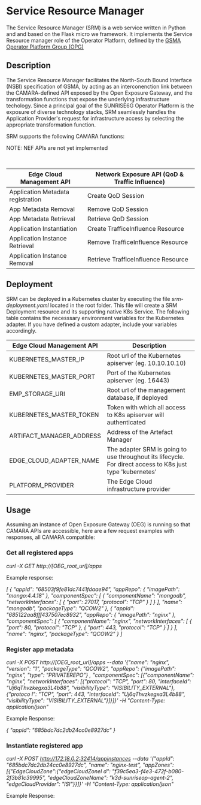 # Service Resource Manager

The Service Resource Manager (SRM) is a web service written in Python and and based on the Flask micro we framework. It implements the Service Resource manager role of the Operator Platform, defined by the  [GSMA Operator Platform Group (OPG)](https://www.gsma.com/solutions-and-impact/technologies/networks/gsma_resources/gsma-operator-platform-group-september-2024-publications/)

## Description

The Service Resource Manager facilitates the North-South Bound Interface (NSBI) specification of GSMA, by acting as an interconenction link between the CAMARA-defined API exposed by the Open Exposure Gateway, and the transformation functions that expose the underlying infrastructure techology. Since a principal goal of the SUNRISE6G Operator Platform is the exposure of diverse technology stacks, SRM seamlessly handles the Application Provider's request for infrastructure access by selecting the appropriate transformation function. 

SRM supports the following CAMARA functions:

NOTE: NEF APIs are not yet implemented

<br>

| Edge Cloud Management API  | Network Exposure API  (QoD & Traffic Influence)|
| ------------- | ------------- |
| Application Metadata registration  | Create QoD Session  |
| App Metadata Removal  | Remove QoD Session  |
| App Metadata Retrieval  | Retrieve QoD Session  |
| Application Instantiation  | Create TrafficeInfluence Resource  |
| Application Instance Retrieval  | Remove TrafficeInfluence Resource  |
| Application Instance Removal  | Retrieve TrafficeInfluence Resource  |

## Deployment

SRM can be deployed in a Kubernetes cluster by executing the file _srm-deployment.yaml_ located in the root folder. This file will create a SRM Deployment resource and its supporting native K8s Service. The following table contains the necesssary environment variables for the Kubernetes adapter. If you have defined a custom adapter, include your variables accordingly.

| Edge Cloud Management API  | Description |
| ------------- | ------------- |
|  KUBERNETES_MASTER_IP |  Root url of the Kubernetes apiserver (eg. 10.10.10.10)|
| KUBERNETES_MASTER_PORT  |  Port of the Kubernetes apiserver (eg. 16443)|
| EMP_STORAGE_URI  | Root url of the management database, if deployed  |
|  KUBERNETES_MASTER_TOKEN | Token with which all access to K8s apiserver will authenticated  |
|  ARTIFACT_MANAGER_ADDRESS |  Address of the Artefact Manager |
| EDGE_CLOUD_ADAPTER_NAME  | The adapter SRM is going to use throughout its lifecycle. For direct access to K8s just type 'kubernetes'  |
|PLATFORM_PROVIDER| The Edge Cloud infrastructure provider|

## Usage

Assuming an instance of Open Exposure Gateway (OEG) is running so that CAMARA APIs are accessible, here are a few request examples with responses, all CAMARA compatible:

### Get all registered apps

_curl -X GET http://[OEG_root_url]/apps_

Example response:

_[
  {
    "appId": "68503f9fe81dc7441fdaae94",
    "appRepo": {
      "imagePath": "mongo:4.4.18"
    },
    "componentSpec": [
      {
        "componentName": "mongodb",
        "networkInterfaces": [
          {
            "port": 27017,
            "protocol": "TCP"
          }
        ]
      }
    ],
    "name": "mongodb",
    "packageType": "QCOW2"
  },
  {
    "appId": "685122aa8fff437507ec8932",
    "appRepo": {
      "imagePath": "nginx"
    },
    "componentSpec": [
      {
        "componentName": "nginx",
        "networkInterfaces": [
          {
            "port": 80,
            "protocol": "TCP"
          },
          {
            "port": 443,
            "protocol": "TCP"
          }
        ]
      }
    ],
    "name": "nginx",
    "packageType": "QCOW2"
  }
]_

### Register app metadata

_curl -X POST http://[OEG_root_url]/apps --data '{"name": "nginx", "version": "1", "packageType": "QCOW2", "appRepo": {"imagePath": "nginx", "type": "PRIVATEREPO"}
, "componentSpec": [{"componentName": "nginx", "networkInterfaces": [{"protocol": "TCP", "port": 80, "interfaceId": "Uj6qThvzkegxa3L4b88", "visibilityType": "VISIBILITY_EXTERNAL"}, {"protoco
l": "TCP", "port": 443, "interfaceId": "Uj6qThvzkegxa3L4b88", "visibilityType": "VISIBILITY_EXTERNAL"}]}]}' -H "Content-Type: application/json"_

Example Response:

_{
  "appId": "685bdc7dc2db24cc0e8927dc"
}_

### Instantiate registered app

_curl -X POST http://172.18.0.2:32414/appinstances --data '{"appId": "685bdc7dc2db24cc0e8927dc", "name": "nginx-test", "appZones": [{"EdgeCloudZone":{"edgeCloudZoneI
d": "f39c5ea3-f4e3-472f-b080-2f3b81c39995", "edgeCloudZoneName": "k3d-sunriseop-agent-2", "edgeCloudProvider": "ISI"}}]}' -H "Content-Type: application/json"_

Example Response:

